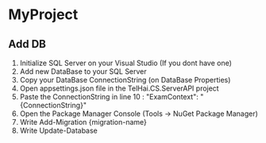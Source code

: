 # MyProject
## Add DB
1. Initialize SQL Server on your Visual Studio (If you dont have one)
2. Add new DataBase to your SQL Server
3. Copy your DataBase ConnectionString (on DataBase Properties)
4. Open appsettings.json file in the TelHai.CS.ServerAPI project
5. Paste the ConnectionString in line 10 : "ExamContext": "{ConnectionString}"
6. Open the Package Manager Console (Tools -> NuGet Package Manager)
7. Write Add-Migration {migration-name}
8. Write Update-Database
